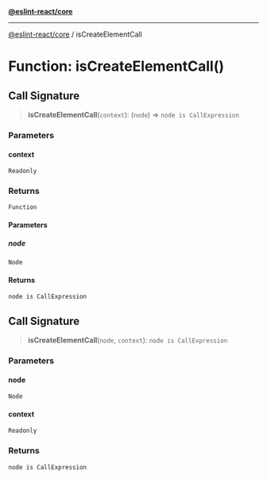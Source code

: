 [**@eslint-react/core**](../README.md)

***

[@eslint-react/core](../README.md) / isCreateElementCall

# Function: isCreateElementCall()

## Call Signature

> **isCreateElementCall**(`context`): (`node`) => `node is CallExpression`

### Parameters

#### context

`Readonly`

### Returns

`Function`

#### Parameters

##### node

`Node`

#### Returns

`node is CallExpression`

## Call Signature

> **isCreateElementCall**(`node`, `context`): `node is CallExpression`

### Parameters

#### node

`Node`

#### context

`Readonly`

### Returns

`node is CallExpression`
